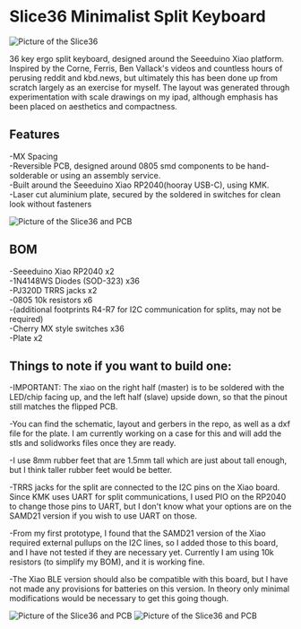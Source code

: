 # Slice36 Minimalist Split Keyboard

![Picture of the Slice36](https://github.com/MReavley/Slice36/blob/main/Slice36%20Pictures/IMG_1024.JPG)

36 key ergo split keyboard, designed around the Seeeduino Xiao platform. Inspired by the Corne, Ferris, Ben Vallack's videos and countless hours of perusing reddit and kbd.news, but ultimately this has been done up from scratch largely as an exercise for myself. The layout was generated through experimentation with scale drawings on my ipad, although emphasis has been placed on aesthetics and compactness. 

## Features

-MX Spacing  
-Reversible PCB, designed around 0805 smd components to be hand-solderable or using an assembly service.  
-Built around the Seeeduino Xiao RP2040(hooray USB-C), using KMK.  
-Laser cut aluminium plate, secured by the soldered in switches for clean look without fasteners  

![Picture of the Slice36 and PCB](https://github.com/MReavley/Slice36/blob/main/Slice36%20Pictures/IMG_1029.JPG)

## BOM
-Seeeduino Xiao RP2040 x2  
-1N4148WS Diodes (SOD-323) x36  
-PJ320D TRRS jacks x2  
-0805 10k resistors x6   
-(additional footprints R4-R7 for I2C communication for splits, may not be required)  
-Cherry MX style switches x36  
-Plate x2   


## Things to note if you want to build one:

-IMPORTANT: The xiao on the right half (master) is to be soldered with the LED/chip facing up, and the left half (slave) upside down, so that the pinout still matches the flipped PCB.  

-You can find the schematic, layout and gerbers in the repo, as well as a dxf file for the plate. I am currently working on a case for this and will add the stls and solidworks files once they are ready. 

-I use 8mm rubber feet that are 1.5mm tall which are just about tall enough, but I think taller rubber feet would be better.

-TRRS jacks for the split are connected to the I2C pins on the Xiao board. Since KMK uses UART for split communications, I used PIO on the RP2040 to change those pins to UART, but I don't know what your options are on the SAMD21 version if you wish to use UART on those.  

-From my first prototype, I found that the SAMD21 version of the Xiao required external pullups on the I2C lines, so I added those to this board, and I have not tested if they are necessary yet. Currently I am using 10k resistors (to simplify my BOM), and it is working fine.  

-The Xiao BLE version should also be compatible with this board, but I have not made any provisions for batteries on this version. In theory only minimal modifications would be necessary to get this going though.  

![Picture of the Slice36 and PCB](https://github.com/MReavley/Slice36/blob/main/Slice36%20Pictures/IMG_1027.JPG)
![Picture of the Slice36 and PCB](https://github.com/MReavley/Slice36/blob/main/Slice36%20Pictures/IMG_1011.JPG)
